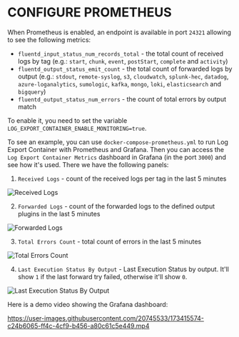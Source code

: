 # CONFIGURE PROMETHEUS

When Prometheus is enabled, an endpoint is available in port `24321` allowing to see the following metrics:

- `fluentd_input_status_num_records_total` - the total count of received logs by tag (e.g.: `start`, `chunk`, `event`, `postStart`, `complete` and `activity`)
- `fluentd_output_status_emit_count` - the total count of forwarded logs by output (e.g.: `stdout`, `remote-syslog`, `s3`, `cloudwatch`, `splunk-hec`, `datadog`, `azure-loganalytics`, `sumologic`, `kafka`, `mongo`, `loki`, `elasticsearch` and `bigquery`)
- `fluentd_output_status_num_errors` - the count of total errors by output match

To enable it, you need to set the variable `LOG_EXPORT_CONTAINER_ENABLE_MONITORING=true`.

To see an example, you can use `docker-compose-prometheus.yml` to run Log Export Container with Prometheus and Grafana. Then you can access the `Log Export Container Metrics` dashboard in Grafana (in the port `3000`) and see how it's used. There we have the following panels:

1. `Received Logs` - count of the received logs per tag in the last 5 minutes

![Received Logs](https://user-images.githubusercontent.com/49597325/167483022-a9138ab5-fded-43c4-8fd1-4b8bba658fad.png)

2. `Forwarded Logs` - count of the forwarded logs to the defined output plugins in the last 5 minutes

![Forwarded Logs](https://user-images.githubusercontent.com/49597325/167483062-f7ca0b9e-49fe-4510-8771-1975b6b528e0.png)

3. `Total Errors Count` - total count of errors in the last 5 minutes

![Total Errors Count](https://user-images.githubusercontent.com/49597325/167483095-2f761777-4d23-4ccc-8bb3-291e90af2336.png)

4. `Last Execution Status By Output` - Last Execution Status by output. It'll show `1` if the last forward try failed, otherwise it'll show `0`.

![Last Execution Status By Output](https://user-images.githubusercontent.com/49597325/167483112-7e5111c4-987c-48e8-b161-9c59296b87c5.png)

Here is a demo video showing the Grafana dashboard:

https://user-images.githubusercontent.com/20745533/173415574-c24b6065-ff4c-4cf9-b456-a80c61c5e449.mp4
